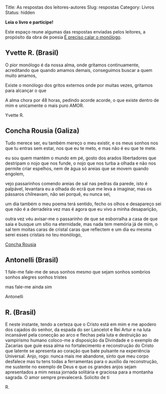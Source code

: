 Title: As respostas dos leitores-autores
Slug: respostas
Category: Livros
Status: hidden


**Leia o livro e participe!** 

Este espaço reune algumas das respostas enviadas pelos leitores, a propósito da obra de poesia [É preciso calar o monólogo]({filename}/paginas/livros/e_preciso_calar_o_monologo.md).


## Yvette R. (Brasil)

O pior monólogo é da nossa alma, onde gritamos continuamente, acreditando que quando amamos demais, conseguimos buscar a quem muito amamos, 

Existe o monólogo dos gritos externos onde por muitas vezes, gritamos para alcançar o que

A alma chora por 48 horas, pedindo acorde acorde, o que existe dentro de mim e unicamente o mais puro AMOR.

Yvette R.

## Concha Rousia (Galiza)

Tudo merece ser,
eu também mereço o meu existir,
e os meus sonhos nos que tu entras sem estar,
nos que eu te meto,
e mas não é eu que te mete.

eu sou quem mantém o mundo em pé,
gosto dos arados libertadores que destripam o nojo que nos funde,
o nojo que nos turba a olhada e não nos permite criar espelhos,
nem de água
só areias que se movem quando engolem,

vejo passarinhos comendo areias de sal nas pedras da parede,
isto é palpável, levantara eu a olhada do ecrã que me leva a imaginar,
mas os pássaros chilreavam,
não sei porquê, eu nunca sei,

um dia também o meu poema terá sentido,
fecho os olhos e desapareço
sei que não é a derradeira vez
mas é agora que eu vivo a minha desaparição,

outra vez véu avisar-me o passarinho
de que se esborralha a casa
de que saia e busque um sítio na eternidade,
mas nada tem memória já de mim,
o sal tem moitas caras de cristal
caras que reflectem
e um dia eu mesma serei esses cristais no teu monólogo,

[Concha Rousia](http://republicadarousia.blogspot.com)


## Antonelli (Brasil)

1
fale-me 
fale-me de seus sonhos
mesmo que sejam sonhos sombrios 
sonhos alegres
sonhos tristes

mas fale-me ainda sim 

Antonelli


## R. (Brasil)

E neste instante, tendo a certeza que o Cristo está em mim e me apodero dos cajados do senhor, da espada do ser Lancelot e Rei Artur e na luta incansável pela conecção ao arco e flechas pela luta e destruição ao vampirismo humano coloco-me a disposição da Divindade e o exemplo de Zacarias que guie essa alma no fortalecimento e reconstrução do Cristo que latente se apresenta ao coração que bate pulsante na experiência Universal. Anjo, rogo: nunca mais me abandone, sinto que meu corpo desfalece mas tu tens todas a ferramentas para o auxilio da reconstrução, me sustente no exemplo de Deus e que os grandes anjos sejam apresentados a mim nessa jornada solitária e graciosa para a montanha sagrada. O amor sempre prevalecerá. Solicito de ti 

R.